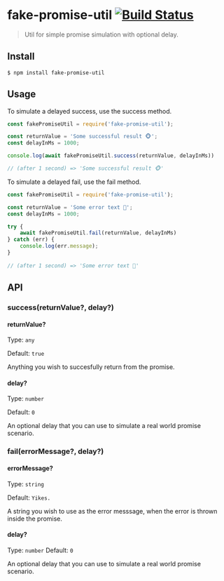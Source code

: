 # fake-promise-util [![Build Status](https://travis-ci.com/jstavanja/fake-promise-util.svg?branch=master)](https://travis-ci.com/jstavanja/fake-promise-util)

> Util for simple promise simulation with optional delay.

## Install

```
$ npm install fake-promise-util
```


## Usage

To simulate a delayed success, use the success method.

```js
const fakePromiseUtil = require('fake-promise-util');

const returnValue = 'Some successful result 🐵';
const delayInMs = 1000;

console.log(await fakePromiseUtil.success(returnValue, delayInMs))

// (after 1 second) => 'Some successful result 🐵'
```

To simulate a delayed fail, use the fail method.

```js
const fakePromiseUtil = require('fake-promise-util');

const returnValue = 'Some error text 🙈';
const delayInMs = 1000;

try {
    await fakePromiseUtil.fail(returnValue, delayInMs)
} catch (err) {
    console.log(err.message);
}
    
// (after 1 second) => 'Some error text 🙈'
```

## API

### success(returnValue?, delay?)

#### returnValue?

Type: `any`

Default: `true`

Anything you wish to succesfully return from the promise.

#### delay?

Type: `number`

Default: `0`

An optional delay that you can use to simulate a real world promise scenario.

### fail(errorMessage?, delay?)

#### errorMessage?

Type: `string`

Default: `Yikes.`

A string you wish to use as the error messsage, when the error is thrown inside the promise.

#### delay?

Type: `number`
Default: `0`

An optional delay that you can use to simulate a real world promise scenario.
